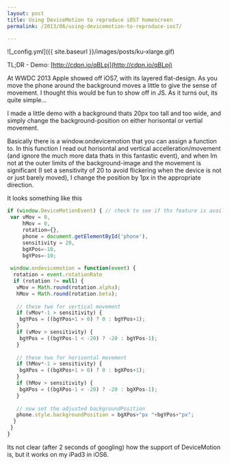 ```yaml
---
layout: post
title: Using DeviceMotion to reproduce iOS7 homescreen
permalink: /2013/06/using-devicemotion-to-reproduce-ios7/

---
```


![_config.yml]({{ site.baseurl }}/images/posts/ku-xlarge.gif)

TL;DR - Demo: [http://cdpn.io/qBLpj](http://cdpn.io/qBLpj)

At WWDC 2013 Apple showed off iOS7, with its layered flat-design. As you move the phone around the background moves a little to give the sense of movement. I thought this would be fun to show off in JS. As it turns out, its quite simple…

I made a little demo with a background thats 20px too tall and too wide, and simply change the background-position on either horisontal or vertial movement.

Basically there is a window.ondevicemotion that you can assign a function to. In this function I read out horisontal and vertical accelleration/movement (and ignore the much more data thats in this fantastic event), and when Im not at the outer limits of the background-image and the movement is significant (I set a sensitivity of 20 to avoid flickering when the device is not or just barely moved), I change the position by 1px in the appropriate direction.

It looks something like this


```js
if (window.DeviceMotionEvent) { // check to see if ths feature is available
 var vMov = 0,
     hMov = 0,
     rotation={},
     phone = document.getElementById('phone'),
     sensitivity = 20,
     bgXPos=-10,
     bgYPos=-10;
   
 window.ondevicemotion = function(event) {
  rotation = event.rotationRate
  if (rotation != null) {
   vMov = Math.round(rotation.alpha);
   hMov = Math.round(rotation.beta);
  
   // these two for vertical movement
   if (vMov*-1 > sensitivity) {
    bgYPos = ((bgYPos+1 > 0) ? 0 : bgYPos+1);
   }
   if (vMov > sensitivity) {
    bgYPos = ((bgYPos-1 < -20) ? -20 : bgYPos-1);
   }
   
   // these two for horisontal movement
   if (hMov*-1 > sensitivity) {
    bgXPos = ((bgXPos+1 > 0) ? 0 : bgXPos+1);
   }
   if (hMov > sensitivity) {
    bgXPos = ((bgXPos-1 < -20) ? -20 : bgXPos-1);
   }
  
   // now set the adjusted backgroundPosition
   phone.style.backgroundPosition = bgXPos+"px "+bgYPos+"px";
  }
 }
}
```

Its not clear (after 2 seconds of googling) how the support of DeviceMotion is, but it works on my iPad3 in iOS6.
